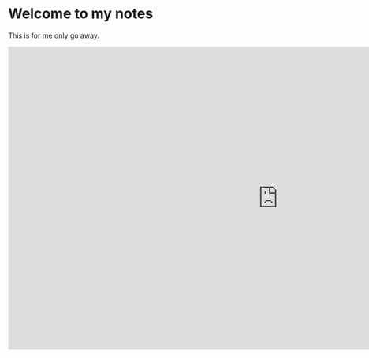 # Welcome to my notes

This is for me only go away.

<iframe width="1093" height="615" src="https://www.youtube.com/embed/929Pa-lE1hA?list=RD929Pa-lE1hA" title="**NEW** Mario Dancing Type Beat (Trap Remix)" frameborder="0" allow="accelerometer; autoplay; clipboard-write; encrypted-media; gyroscope; picture-in-picture; web-share" referrerpolicy="strict-origin-when-cross-origin" allowfullscreen></iframe>